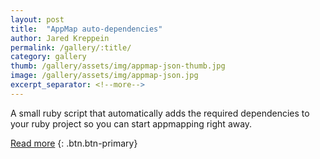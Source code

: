 ```yaml
---
layout: post
title:  "AppMap auto-dependencies"
author: Jared Kreppein
permalink: /gallery/:title/
category: gallery
thumb: /gallery/assets/img/appmap-json-thumb.jpg
image: /gallery/assets/img/appmap-json.jpg
excerpt_separator: <!--more-->
---
```

A small ruby script that automatically adds the required dependencies to your ruby project so you can start appmapping right away.
<!--more-->

[Read more](https://github.com/jaredKreppein/appmap_auto_dependencies)
{: .btn.btn-primary}